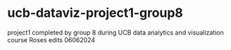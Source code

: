 # ucb-dataviz-project1-group8
project1 completed by group 8 during UCB data analytics and visualization course
Roses edits 06062024
